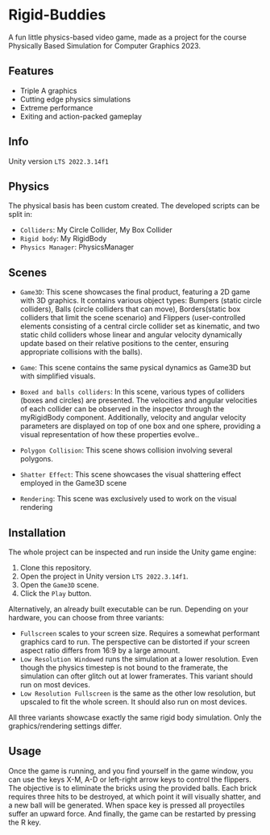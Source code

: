 # Rigid-Buddies

A fun little physics-based video game, made as a project for the course Physically Based Simulation for Computer Graphics 2023.


## Features

- Triple A graphics
- Cutting edge physics simulations
- Extreme performance
- Exiting and action-packed gameplay

## Info

Unity version `LTS 2022.3.14f1`

## Physics

The physical basis has been custom created.
The developed scripts can be split in:
- `Colliders`: My Circle Collider, My Box Collider
- `Rigid body`: My RigidBody
- `Physics Manager`: PhysicsManager

## Scenes

- `Game3D`: This scene showcases the final product, featuring a 2D game with 3D graphics. It contains various object types: Bumpers (static circle colliders), Balls (circle colliders that can move), Borders(static box colliders that limit the scene scenario) and Flippers (user-controlled elements consisting of a central circle collider set as kinematic, and two static child colliders whose linear and angular velocity dynamically  update based on their relative positions to the center, ensuring appropriate collisions with the balls).

- `Game`: This scene contains the same pysical dynamics as Game3D but with simplified visuals.

- `Boxed and balls colliders`: In this scene, various types of colliders (boxes and circles) are presented. The velocities and angular velocities of each collider can be observed in the inspector through the myRigidBody component. Additionally, velocity and angular velocity parameters are displayed on top of one box and one sphere, providing a visual representation of how these properties evolve..

- `Polygon Collision`: This scene shows collision involving several polygons.

- `Shatter Effect`: This scene showcases the visual shattering effect employed in the Game3D scene
- `Rendering`: This scene was exclusively used to work on the visual rendering

## Installation
The whole project can be inspected and run inside the Unity game engine:

1. Clone this repository.
2. Open the project in Unity version `LTS 2022.3.14f1`.
3. Open the `Game3D` scene.
4. Click the `Play` button.

Alternatively, an already built executable can be run. Depending on your hardware, you can choose from three variants:
- `Fullscreen` scales to your screen size. Requires a somewhat performant graphics card to run. The perspective can be distorted if your screen aspect ratio differs from 16:9 by a large amount.
- `Low Resolution Windowed` runs the simulation at a lower resolution. Even though the physics timestep is not bound to the framerate, the simulation can ofter glitch out at lower framerates. This variant should run on most devices.
- `Low Resolution Fullscreen` is the same as the other low resolution, but upscaled to fit the whole screen. It should also run on most devices.

All three variants showcase exactly the same rigid body simulation. Only the graphics/rendering settings differ.

## Usage

Once the game is running, and you find yourself in the game window, you can use the keys X-M, A-D or left-right arrow keys to control the flippers.
The objective is to eliminate the bricks using the provided balls. Each brick requires three hits to be destroyed, at which point it will visually shatter, and a new ball will be generated.
When space key is pressed all proyectiles suffer an upward force. And finally, the game can be restarted by pressing the R key.

